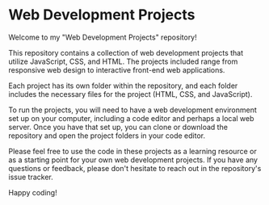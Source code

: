 # Web Development Projects
 Welcome to my "Web Development Projects" repository!

This repository contains a collection of web development projects that utilize JavaScript, CSS, and HTML. The projects included range from responsive web design to interactive front-end web applications.

Each project has its own folder within the repository, and each folder includes the necessary files for the project (HTML, CSS, and JavaScript).

To run the projects, you will need to have a web development environment set up on your computer, including a code editor and perhaps a local web server. Once you have that set up, you can clone or download the repository and open the project folders in your code editor.

Please feel free to use the code in these projects as a learning resource or as a starting point for your own web development projects. If you have any questions or feedback, please don't hesitate to reach out in the repository's issue tracker.

Happy coding!
